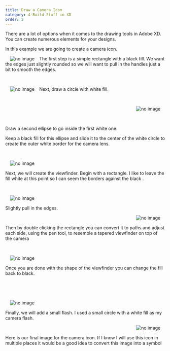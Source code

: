 ```yaml
---
title: Draw a Camera Icon
category: 4-Build Stuff in XD
order: 2
---
```


There are a lot of options when it comes to the drawing tools in Adobe XD. You can create numerous elements for your designs.

In this example we are going to create a camera icon.

 <img style="padding: 0px 15px;float:left;" src="https://iwilfried.github.io/Adobe-XD-eBook/images/XD-Camera-01.png" alt="no image"/>  
 The first step is a simple rectangle with a black fill. We want the edges just slightly rounded so we will want to pull in the handles just a bit to smooth the edges.  

&nbsp;   

<img style="padding: 0px 15px;float:left;" src="https://iwilfried.github.io/Adobe-XD-eBook/images/XD-Camera-02.png" alt="no image"/>  

Next, draw a circle with white fill.

&nbsp;   

<img style="padding: 0px 15px;float:right;" src="https://iwilfried.github.io/Adobe-XD-eBook/images/XD-Camera-03.png" alt="no image"/>  

&nbsp;   

&nbsp;   

Draw a second ellipse to go inside the first white one. 


Keep a black fill for this ellipse and slide it to the center of the white circle to create the outer white border for the camera lens.


&nbsp;   

<img style="padding: 0px 15px;float:left;" src="https://iwilfried.github.io/Adobe-XD-eBook/images/XD-Camera-04.png" alt="no image"/>  

&nbsp;   

Next, we will create the viewfinder. Begin with a rectangle. I like to leave the fill white at this point so I can seem the borders against the black .

&nbsp;   

<img style="padding: 0px 15px;float:left;" src="https://iwilfried.github.io/Adobe-XD-eBook/images/XD-Camera-05.png" alt="no image"/>  

&nbsp;   

Slightly pull in the edges. 
  
<img style="padding: 0px 15px;float:right;" src="https://iwilfried.github.io/Adobe-XD-eBook/images/XD-Camera-06.png" alt="no image"/>   

&nbsp;   

Then by double clicking the rectangle you can convert it to paths and adjust each side, using the pen tool, to resemble a tapered viewfinder on top of the camera

&nbsp;   

<img style="padding: 0px 15px;float:left;" src="https://iwilfried.github.io/Adobe-XD-eBook/images/XD-Camera-07.png" alt="no image"/>  

&nbsp;   

Once you are done with the shape of the viewfinder you can change the fill back to black.

&nbsp;   

&nbsp;   

<img style="padding: 0px 15px;float:left;" src="https://iwilfried.github.io/Adobe-XD-eBook/images/XD-Camera-08.png" alt="no image"/> 

&nbsp;   

Finally, we will add a small flash. I used a small circle with a white fill as my camera flash.  

<img style="padding: 0px 15px;float:right;" src="https://iwilfried.github.io/Adobe-XD-eBook/images/XD-Camera-09.png" alt="no image"/> 

&nbsp;   

Here is our final image for the camera icon. If I know I will use this icon in multiple places it would be a good idea to convert this image into a symbol  

&nbsp;   
